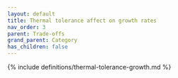 ```yaml
---
layout: default
title: Thermal tolerance affect on growth rates
nav_order: 3
parent: Trade-offs
grand_parent: Category
has_children: false
---
```

{% include definitions/thermal-tolerance-growth.md %}
